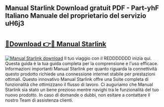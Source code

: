 ## Manual Starlink Download gratuit PDF - Part-yhF Italiano Manuale del proprietario del servizio uH6j3

# <h2><a href="http://dfc9ns.blite.top/?on=Manual+Starlink">🔗Download 👉🔴 Manual Starlink</a></h2>

[![Manual Starlink download](https://i.imgur.com/lujVjoI.png)](http://dfc9ns.blite.top/?on=Manual+Starlink)
Il tuo viaggio con il REDDDDDDD inizia qui. Questa guida è la tua guida completa per la comprensione e l'uso efficace. Informazioni importanti Manual Starlink per quanto riguarda la connettività questo prodotto richiede una connessione internet stabile per prestazioni ottimali. Questo innovativo Manual Starlink offre una Suite completa di funzionalità che ottimizzano il flusso di lavoro. Ci auguriamo che Manual Starlink sia stato un bene prezioso mentre navighi tra le funzionalità del tuo nuovo prodotto. In caso di domande o dubbi, non esitare a contattare il nostro Team di assistenza clienti.
